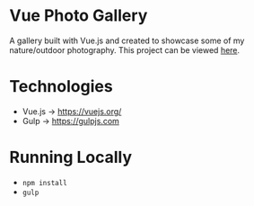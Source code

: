 # Vue Photo Gallery
A gallery built with Vue.js and created to showcase some of my nature/outdoor photography. This project can be viewed <a href="https://www.wgibbs.com/vue-photo-gallery/" target="_blank">here</a>.

# Technologies
- Vue.js -> https://vuejs.org/
- Gulp -> https://gulpjs.com

# Running Locally
 - ```npm install```
 - ```gulp```
